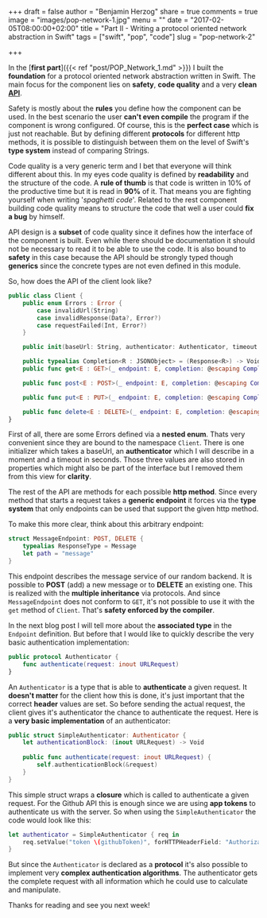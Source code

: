 +++
draft = false
author = "Benjamin Herzog"
share = true
comments = true
image = "images/pop-network-1.jpg"
menu = ""
date = "2017-02-05T08:00:00+02:00"
title = "Part II - Writing a protocol oriented network abstraction in Swift"
tags = ["swift", "pop", "code"]
slug = "pop-network-2"

+++

In the [**first part**]({{< ref "post/POP_Network_1.md" >}}) I built the **foundation** for a protocol oriented network abstraction written in Swift. The main focus for the component lies on **safety**, **code quality** and a very **clean** [**API**](https://en.wikipedia.org/wiki/Application_programming_interface).

Safety is mostly about the **rules** you define how the component can be used. In the best scenario the user **can't even compile** the program if the component is wrong configured. Of course, this is the **perfect case** which is just not reachable. But by defining different **protocols** for different http methods, it is possible to distinguish between them on the level of Swift's **type system** instead of comparing Strings.

Code quality is a very generic term and I bet that everyone will think different about this. In my eyes code quality is defined by **readability** and the structure of the code. A **rule of thumb** is that code is written in 10% of the productive time but it is read in **90%** of it. That means you are fighting yourself when writing '*spaghetti code*'. Related to the rest component building code quality means to structure the code that well a user could **fix a bug** by himself.

API design is a **subset** of code quality since it defines how the interface of the component is built. Even while there should be documentation it should not be necessary to read it to be able to use the code. It is also bound to **safety** in this case because the API should be strongly typed though **generics** since the concrete types are not even defined in this module.

So, how does the API of the client look like?

```Swift
public class Client {
    public enum Errors : Error {
        case invalidUrl(String)
        case invalidResponse(Data?, Error?)
        case requestFailed(Int, Error?)
    }

    public init(baseUrl: String, authenticator: Authenticator, timeout: TimeInterval = default)

    public typealias Completion<R : JSONObject> = (Response<R>) -> Void
    public func get<E : GET>(_ endpoint: E, completion: @escaping Completion<E.ResponseType>)

    public func post<E : POST>(_ endpoint: E, completion: @escaping Completion<E.ResponseType>)

    public func put<E : PUT>(_ endpoint: E, completion: @escaping Completion<E.ResponseType>)

    public func delete<E : DELETE>(_ endpoint: E, completion: @escaping Completion<E.ResponseType>)
}
```

First of all, there are some Errors defined via a **nested enum**. Thats very convenient since they are bound to the namespace `Client`. There is one initializer which takes a baseUrl, an **authenticator** which I will describe in a moment and a timeout in seconds. Those three values are also stored in properties which might also be part of the interface but I removed them from this view for **clarity**.

The rest of the API are methods for each possible **http method**. Since every method that starts a request takes a **generic endpoint** it forces via the **type system** that only endpoints can be used that support the given http method.

To make this more clear, think about this arbitrary endpoint:

```Swift
struct MessageEndpoint: POST, DELETE {
    typealias ResponseType = Message
    let path = "message"
}
```

This endpoint describes the message service of our random backend. It is possible to **POST** (add) a new message or to **DELETE** an existing one. This is realized with the **multiple inheritance** via protocols. And since `MessageEndpoint` does not conform to `GET`, it's not possible to use it with the `get` method of `Client`. That's **safety enforced by the compiler**.

In the next blog post I will tell more about the **associated type** in the `Endpoint` definition. But before that I would like to quickly describe the very basic authentication implementation:

```Swift
public protocol Authenticator {
    func authenticate(request: inout URLRequest)
}
```

An `Authenticator` is a type that is able to **authenticate** a given request. It **doesn't matter** for the client how this is done, it's just important that the correct **header** values are set. So before sending the actual request, the client gives it's authenticator the chance to authenticate the request. Here is a **very basic implementation** of an authenticator:

```Swift
public struct SimpleAuthenticator: Authenticator {
    let authenticationBlock: (inout URLRequest) -> Void
    
    public func authenticate(request: inout URLRequest) {
        self.authenticationBlock(&request)
    }
}
```

This simple struct wraps a **closure** which is called to authenticate a given request. For the Github API this is enough since we are using **app tokens** to authenticate us with the server. So when using the `SimpleAuthenticator` the code would look like this:

```Swift
let authenticator = SimpleAuthenticator { req in
	req.setValue("token \(githubToken)", forHTTPHeaderField: "Authorization")
}
```

But since the `Authenticator` is declared as a **protocol** it's also possible to implement very **complex authentication algorithms**. The authenticator gets the complete request with all information which he could use to calculate and manipulate.

Thanks for reading and see you next week!
